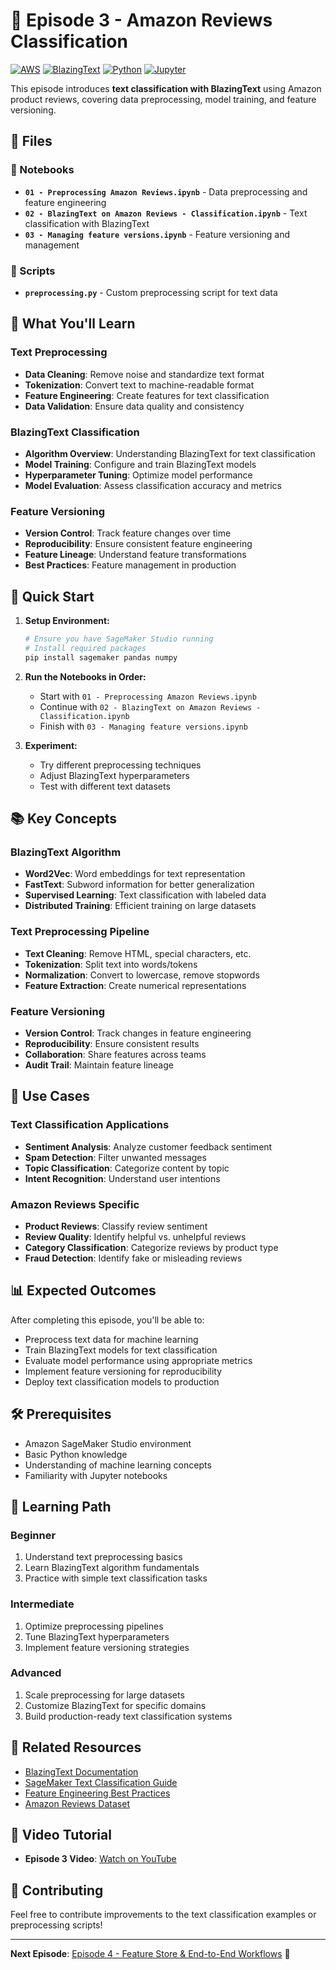 # 🎯 Episode 3 - Amazon Reviews Classification

[![AWS](https://img.shields.io/badge/AWS-SageMaker-orange?logo=amazon-aws)](https://aws.amazon.com/sagemaker/)
[![BlazingText](https://img.shields.io/badge/BlazingText-Text%20Classification-blue?logo=amazon-aws)](https://docs.aws.amazon.com/sagemaker/latest/dg/blazingtext.html)
[![Python](https://img.shields.io/badge/Python-3.7%2B-blue?logo=python)](https://www.python.org/)
[![Jupyter](https://img.shields.io/badge/Jupyter-Notebook-orange?logo=jupyter)](https://jupyter.org/)

This episode introduces **text classification with BlazingText** using Amazon product reviews, covering data preprocessing, model training, and feature versioning.

## 📁 Files

### 📓 Notebooks
- **`01 - Preprocessing Amazon Reviews.ipynb`** - Data preprocessing and feature engineering
- **`02 - BlazingText on Amazon Reviews - Classification.ipynb`** - Text classification with BlazingText
- **`03 - Managing feature versions.ipynb`** - Feature versioning and management

### 📜 Scripts
- **`preprocessing.py`** - Custom preprocessing script for text data

## 🎯 What You'll Learn

### Text Preprocessing
- **Data Cleaning**: Remove noise and standardize text format
- **Tokenization**: Convert text to machine-readable format
- **Feature Engineering**: Create features for text classification
- **Data Validation**: Ensure data quality and consistency

### BlazingText Classification
- **Algorithm Overview**: Understanding BlazingText for text classification
- **Model Training**: Configure and train BlazingText models
- **Hyperparameter Tuning**: Optimize model performance
- **Model Evaluation**: Assess classification accuracy and metrics

### Feature Versioning
- **Version Control**: Track feature changes over time
- **Reproducibility**: Ensure consistent feature engineering
- **Feature Lineage**: Understand feature transformations
- **Best Practices**: Feature management in production

## 🚀 Quick Start

1. **Setup Environment:**
   ```bash
   # Ensure you have SageMaker Studio running
   # Install required packages
   pip install sagemaker pandas numpy
   ```

2. **Run the Notebooks in Order:**
   - Start with `01 - Preprocessing Amazon Reviews.ipynb`
   - Continue with `02 - BlazingText on Amazon Reviews - Classification.ipynb`
   - Finish with `03 - Managing feature versions.ipynb`

3. **Experiment:**
   - Try different preprocessing techniques
   - Adjust BlazingText hyperparameters
   - Test with different text datasets

## 📚 Key Concepts

### BlazingText Algorithm
- **Word2Vec**: Word embeddings for text representation
- **FastText**: Subword information for better generalization
- **Supervised Learning**: Text classification with labeled data
- **Distributed Training**: Efficient training on large datasets

### Text Preprocessing Pipeline
- **Text Cleaning**: Remove HTML, special characters, etc.
- **Tokenization**: Split text into words/tokens
- **Normalization**: Convert to lowercase, remove stopwords
- **Feature Extraction**: Create numerical representations

### Feature Versioning
- **Version Control**: Track changes in feature engineering
- **Reproducibility**: Ensure consistent results
- **Collaboration**: Share features across teams
- **Audit Trail**: Maintain feature lineage

## 🔧 Use Cases

### Text Classification Applications
- **Sentiment Analysis**: Analyze customer feedback sentiment
- **Spam Detection**: Filter unwanted messages
- **Topic Classification**: Categorize content by topic
- **Intent Recognition**: Understand user intentions

### Amazon Reviews Specific
- **Product Reviews**: Classify review sentiment
- **Review Quality**: Identify helpful vs. unhelpful reviews
- **Category Classification**: Categorize reviews by product type
- **Fraud Detection**: Identify fake or misleading reviews

## 📊 Expected Outcomes

After completing this episode, you'll be able to:
- Preprocess text data for machine learning
- Train BlazingText models for text classification
- Evaluate model performance using appropriate metrics
- Implement feature versioning for reproducibility
- Deploy text classification models to production

## 🛠️ Prerequisites

- Amazon SageMaker Studio environment
- Basic Python knowledge
- Understanding of machine learning concepts
- Familiarity with Jupyter notebooks

## 📖 Learning Path

### Beginner
1. Understand text preprocessing basics
2. Learn BlazingText algorithm fundamentals
3. Practice with simple text classification tasks

### Intermediate
1. Optimize preprocessing pipelines
2. Tune BlazingText hyperparameters
3. Implement feature versioning strategies

### Advanced
1. Scale preprocessing for large datasets
2. Customize BlazingText for specific domains
3. Build production-ready text classification systems

## 🔗 Related Resources

- [BlazingText Documentation](https://docs.aws.amazon.com/sagemaker/latest/dg/blazingtext.html)
- [SageMaker Text Classification Guide](https://docs.aws.amazon.com/sagemaker/latest/dg/text-classification.html)
- [Feature Engineering Best Practices](https://docs.aws.amazon.com/sagemaker/latest/dg/feature-store.html)
- [Amazon Reviews Dataset](https://s3.amazonaws.com/amazon-reviews-pds/readme.html)

## 🎥 Video Tutorial

- **Episode 3 Video**: [Watch on YouTube](https://www.youtube.com/playlist?list=PLJgojBtbsuc1i4OGxxsWHxY-KeAYUFFbe)

## 🤝 Contributing

Feel free to contribute improvements to the text classification examples or preprocessing scripts!

---

**Next Episode**: [Episode 4 - Feature Store & End-to-End Workflows](../s03e04/) 🔧 
